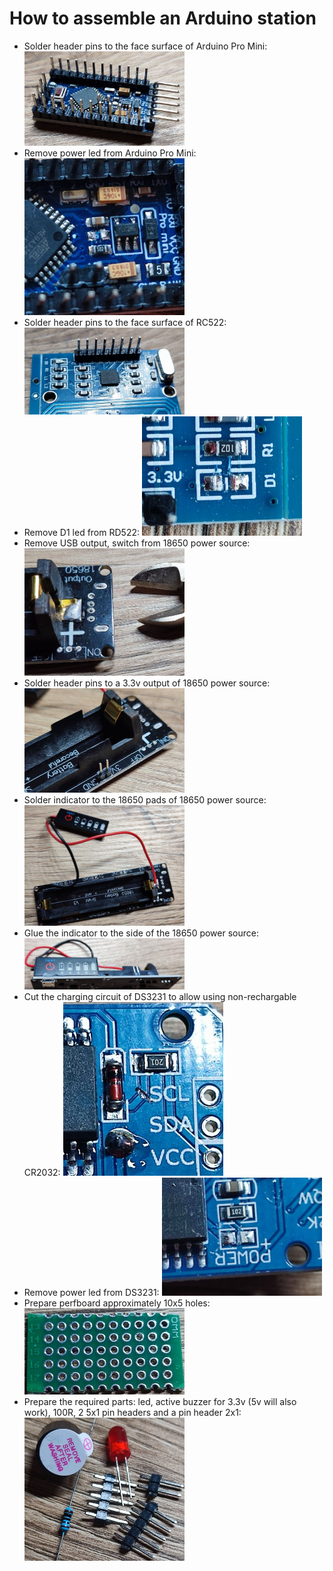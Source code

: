# How to assemble an Arduino station

* Solder header pins to the face surface of Arduino Pro Mini: <img src="images/01-arduino-header-pins.jpg" width="256"/>
* Remove power led from Arduino Pro Mini: <img src="images/07-cut-power-led-arduino.jpg" width="256"/>
* Solder header pins to the face surface of RC522: <img src="images/02-rc522-header-pins.jpg" width="256"/>
* Remove D1 led from RD522: <img src="images/08-cut-off-led-rc522.jpg" width="256"/>
* Remove USB output, switch from 18650 power source: <img src="images/03-cut-off-usb.jpg" width="256"/>
* Solder header pins to a 3.3v output of 18650 power source: <img src="images/04-power-header-pins.jpg" width="256"/>
* Solder indicator to the 18650 pads of 18650 power source: <img src="images/05-charge-indicator.jpg" width="256"/>
* Glue the indicator to the side of the 18650 power source: <img src="images/06-glue-charge-indicator.jpg" width="256"/>
* Cut the charging circuit of DS3231 to allow using non-rechargable CR2032: <img src="images/09-cut-clock-charging.jpg" width="256"/>
* Remove power led from DS3231: <img src="images/10-remove-clock-power-led.jpg" width="256"/>
* Prepare perfboard approximately 10x5 holes: <img src="images/11-prepare-perfboard.jpg" width="256"/>
* Prepare the required parts: led, active buzzer for 3.3v (5v will also work), 100R, 2 5x1 pin headers and a pin header 2x1: <img src="images/12-prepare-parts.jpg" width="256"/>
